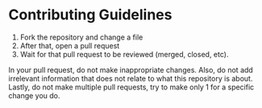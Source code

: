 # Contributing Guidelines

1. Fork the repository and change a file
2. After that, open a pull request
3. Wait for that pull request to be reviewed (merged, closed, etc).

In your pull request, do not make inappropriate changes.
Also, do not add irrelevant information that does not relate to what this repository is about.
Lastly, do not make multiple pull requests, try to make only 1 for a specific change you do.

